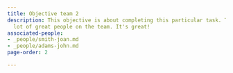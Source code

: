 ```yaml
---
title: Objective team 2
description: This objective is about completing this particular task. There are a
  lot of great people on the team. It's great!
associated-people:
- _people/smith-joan.md
- _people/adams-john.md
page-order: 2

---
```

